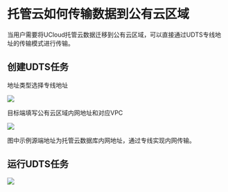 # 托管云如何传输数据到公有云区域

当用户需要将UCloud托管云数据迁移到公有云区域，可以直接通过UDTS专线地址的传输模式进行传输。


## 创建UDTS任务

地址类型选择专线地址

![](http://udts-doc.cn-bj.ufileos.com/speed001.png)

目标端填写公有云区域内网地址和对应VPC

![](http://udts-doc.cn-bj.ufileos.com/connect003.png)

图中示例源端地址为托管云数据库内网地址，通过专线实现内网传输。

## 运行UDTS任务

![](http://udts-doc.cn-bj.ufileos.com/connect004.png)
